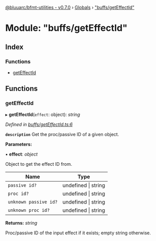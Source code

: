 [@bluuarc/bfmt-utilities - v0.7.0](../README.md) › [Globals](../globals.md) › ["buffs/getEffectId"](_buffs_geteffectid_.md)

# Module: "buffs/getEffectId"

## Index

### Functions

* [getEffectId](_buffs_geteffectid_.md#geteffectid)

## Functions

###  getEffectId

▸ **getEffectId**(`effect`: object): *string*

*Defined in [buffs/getEffectId.ts:6](https://github.com/BluuArc/bfmt-utilities/blob/master/src/buffs/getEffectId.ts#L6)*

**`description`** Get the proc/passive ID of a given object.

**Parameters:**

▪ **effect**: *object*

Object to get the effect ID from.

Name | Type |
------ | ------ |
`passive id?` | undefined &#124; string |
`proc id?` | undefined &#124; string |
`unknown passive id?` | undefined &#124; string |
`unknown proc id?` | undefined &#124; string |

**Returns:** *string*

Proc/passive ID of the input effect if it exists; empty string otherwise.
